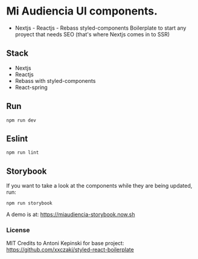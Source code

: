 # Mi Audiencia UI components.
- Nextjs - Reactjs - Rebass styled-components
Boilerplate to start any proyect that needs SEO (that's where Nextjs comes in to SSR)


## Stack
- Nextjs
- Reactjs
- Rebass with styled-components
- React-spring

## Run

``` npm run dev ```

## Eslint

``` npm run lint ```

## Storybook
If you want to take a look at the components while they are being updated, run:

``` npm run storybook ```

A demo is at: https://miaudiencia-storybook.now.sh

### License

MIT
Credits to Antoni Kepinski for base project: https://github.com/xxczaki/styled-react-boilerplate
